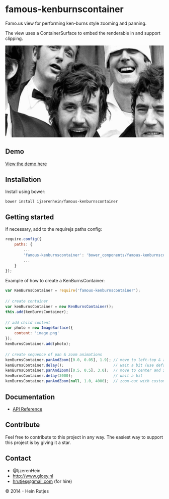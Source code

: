 famous-kenburnscontainer
==========

Famo.us view for performing ken-burns style zooming and panning.

The view uses a ContainerSurface to embed the renderable in and support clipping.

![Screenshot](screenshot.gif)

## Demo

[View the demo here](https://rawgit.com/IjzerenHein/famous-kenburnscontainer/master/examples/demo/index.html)

## Installation

Install using bower:

	bower install ijzerenhein/famous-kenburnscontainer

## Getting started

If necessary, add to the requirejs paths config:

```javascript
require.config({
    paths: {
        ...
        'famous-kenburnscontainer': 'bower_components/famous-kenburnscontainer/KenBurnsContainer',
        ...
    }
});
```

Example of how to create a KenBurnsContainer:

```javascript
var KenBurnsContainer = require('famous-kenburnscontainer');

// create container
var kenBurnsContainer = new KenBurnsContainer();
this.add(kenBurnsContainer);

// add child content
var photo = new ImageSurface({
    content: 'image.png'
});
kenBurnsContainer.add(photo);

// create sequence of pan & zoom animations
kenBurnsContainer.panAndZoom([0.0, 0.05], 1.9); // move to left-top & zoom-in
kenBurnsContainer.delay();                      // wait a bit (use default delay)
kenBurnsContainer.panAndZoom([0.5, 0.5], 3.0);  // move to center and zoom-in further
kenBurnsContainer.delay(3000);					// wait a bit
kenBurnsContainer.panAndZoom(null, 1.0, 4000);  // zoom-out with custom duration
```

## Documentation

- [API Reference](docs/KenBurnsContainer.md)

## Contribute

Feel free to contribute to this project in any way.
The easiest way to support this project is by giving it a star.

## Contact
- 	@IjzerenHein
- 	http://www.gloey.nl
- 	hrutjes@gmail.com (for hire)

© 2014 - Hein Rutjes
